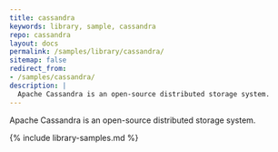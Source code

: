```yaml
---
title: cassandra
keywords: library, sample, cassandra
repo: cassandra
layout: docs
permalink: /samples/library/cassandra/
sitemap: false
redirect_from:
- /samples/cassandra/
description: |
  Apache Cassandra is an open-source distributed storage system.
---
```


Apache Cassandra is an open-source distributed storage system.


{% include library-samples.md %}
